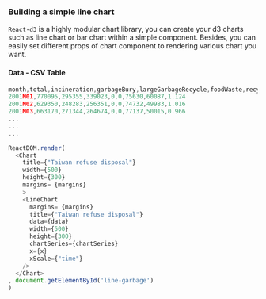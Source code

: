 ### Building a simple line chart

`React-d3` is a highly modular chart library, you can create your d3 charts such as line chart or bar chart within a simple component. Besides, you can easily set different props of chart component to rendering various chart you want.

<div id="line-garbage" class="demo home-right"></div>

<!--!!import '../../react-d3-example/simple/line/line_garbage.js';-->

#### Data - CSV Table

```js
month,total,incineration,garbageBury,largeGarbageRecycle,foodWaste,recycle,other,average
2001M01,770095,295355,339023,0,0,75630,60087,1.124
2001M02,629350,248283,256351,0,0,74732,49983,1.016
2001M03,663170,271344,264674,0,0,77137,50015,0.966
...
...
...
```
```js
ReactDOM.render(
  <Chart
    title={"Taiwan refuse disposal"}
    width={500}
    height={300}
    margins= {margins}
    >
    <LineChart
      margins= {margins}
      title={"Taiwan refuse disposal"}
      data={data}
      width={500}
      height={300}
      chartSeries={chartSeries}
      x={x}
      xScale={"time"}
    />
  </Chart>
, document.getElementById('line-garbage')
)
```


<script src="/react-d3-example/dist/simple/min/line_garbage.min.js"></script>
